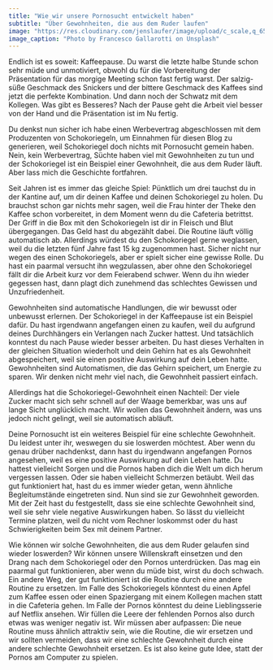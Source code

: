 ```yaml
---
title: "Wie wir unsere Pornosucht entwickelt haben"
subtitle: "Über Gewohnheiten, die aus dem Ruder laufen"
image: "https://res.cloudinary.com/jenslaufer/image/upload/c_scale,q_65,w_800/v1580919536/francesco-gallarotti-ruQHpukrN7c-unsplash.jpg"
image_caption: "Photo by Francesco Gallarotti on Unsplash"
---
```


Endlich ist es soweit: Kaffeepause. Du warst die letzte halbe Stunde schon sehr müde und unmotiviert, obwohl du für die Vorbereitung der Präsentation für das morgige Meeting
schon fast fertig warst. Der salzig-süße Geschmack des Snickers und der bittere Geschmack des Kaffees sind jetzt die perfekte Kombination.
Und dann noch der Schwatz mit dem Kollegen. Was gibt es Besseres? Nach der Pause geht die Arbeit viel besser von der Hand und die Präsentation ist im Nu fertig.

Du denkst nun sicher ich habe einen Werbevertrag abgeschlossen mit dem Produzenten von Schokoriegeln, um Einnahmen für diesen Blog zu generieren, weil
Schokoriegel doch nichts mit Pornosucht gemein haben. Nein, kein Werbevertrag, Süchte haben viel mit Gewohnheiten zu tun und der Schokoriegel ist ein Beispiel einer Gewohnheit, die aus dem Ruder läuft. Aber lass mich die Geschichte fortfahren.

Seit Jahren ist es immer das gleiche Spiel: Pünktlich um drei tauchst du in der Kantine auf, um dir deinen Kaffee und deinen Schokoriegel zu holen. Du brauchst schon gar nichts mehr sagen, weil die Frau hinter der Theke den Kaffee schon vorbereitet, in dem Moment wenn du die Cafeteria betrittst. Der Griff in die Box mit den Schokoriegeln ist dir in Fleisch und Blut übergegangen. Das Geld hast du abgezählt dabei. Die Routine läuft völlig automatisch ab. Allerdings würdest du den Schokoriegel gerne weglassen, weil du die letzten fünf Jahre fast 15 kg zugenommen hast. Sicher nicht nur wegen des einen Schokoriegels, aber er spielt sicher eine gewisse Rolle. Du hast ein paarmal versucht ihn wegzulassen, aber ohne den Schokoriegel fällt dir die Arbeit kurz vor dem Feierabend schwer. Wenn du ihn wieder gegessen hast, dann plagt dich zunehmend das schlechtes Gewissen und Unzufriedenheit.

Gewohnheiten sind automatische Handlungen, die wir bewusst oder unbewusst erlernen. Der
Schokoriegel in der Kaffeepause ist ein Beispiel dafür. Du hast irgendwann angefangen einen zu kaufen, weil du aufgrund deines Durchhängers ein Verlangen nach Zucker hattest. Und tatsächlich konntest du nach Pause wieder besser arbeiten. Du hast dieses Verhalten in der gleichen Situation wiederholt und dein Gehirn hat es als Gewohnheit abgespeichert, weil sie einen positive Auswirkung auf dein Leben hatte. Gewohnheiten sind Automatismen, die das Gehirn speichert, um Energie zu sparen. Wir denken nicht mehr viel nach, die Gewohnheit passiert einfach.

Allerdings hat die Schokoriegel-Gewohnheit einen Nachteil: Der viele Zucker macht sich sehr schnell auf der Waage bemerkbar, was uns auf lange Sicht unglücklich macht. Wir wollen das Gewohnheit ändern, was uns jedoch nicht gelingt, weil sie automatisch abläuft.

Deine Pornosucht ist ein weiteres Beispiel für eine schlechte Gewohnheit. Du leidest unter ihr, weswegen du sie loswerden möchtest. Aber wenn du genau drüber nachdenkst, dann hast du irgendwann angefangen Pornos angesehen, weil es eine positive Auswirkung auf dein Leben hatte. Du hattest vielleicht Sorgen und die Pornos haben dich die Welt um dich herum vergessen lassen. Oder sie haben vielleicht Schmerzen betäubt. Weil das gut funktioniert hat, hast du es immer wieder getan, wenn ähnliche Begleitumstände eingetreten sind. Nun sind sie zur Gewohnheit geworden. Mit der Zeit hast du festgestellt, dass sie eine schlechte Gewohnheit sind, weil sie sehr viele negative Auswirkungen haben. So lässt du vielleicht Termine platzen, weil du nicht vom Rechner loskommst oder du hast Schwierigkeiten beim Sex mit deinem Partner.

Wie können wir solche Gewohnheiten, die aus dem Ruder gelaufen sind wieder loswerden?
Wir können unsere Willenskraft einsetzen und den Drang nach dem Schokoriegel oder den Pornos unterdrücken. Das mag ein paarmal gut funktionieren, aber wenn du müde bist, wirst du doch schwach. Ein andere Weg, der gut funktioniert ist die Routine durch eine andere Routine zu ersetzen. Im Falle des Schokoriegels könntest du einen Apfel zum Kaffee essen oder einen Spaziergang mit einem Kollegen machen statt in die Cafeteria gehen. Im Falle der Pornos könntest du deine Lieblingsserie auf Netflix ansehen. Wir füllen die Leere der fehlenden Pornos also durch etwas was weniger negativ ist. Wir müssen aber aufpassen: Die neue Routine muss ähnlich attraktiv sein, wie die Routine, die wir ersetzen und wir sollten vermeiden, dass wir eine schlechte Gewohnheit durch eine andere schlechte Gewohnheit ersetzen. Es ist also keine gute Idee, statt der Pornos am Computer zu spielen.
